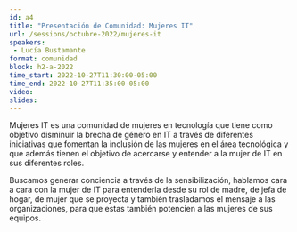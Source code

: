 ```yaml
---
id: a4
title: "Presentación de Comunidad: Mujeres IT"
url: /sessions/octubre-2022/mujeres-it
speakers:
 - Lucía Bustamante
format: comunidad
block: h2-a-2022
time_start: 2022-10-27T11:30:00-05:00
time_end: 2022-10-27T11:35:00-05:00
video:
slides:
---
```


Mujeres IT es una comunidad de mujeres en tecnología que tiene como objetivo disminuir la brecha de género en IT a través de diferentes iniciativas que fomentan la inclusión de las mujeres en el área tecnológica y que además tienen el objetivo de acercarse y entender a la mujer de IT en sus diferentes roles.

Buscamos generar conciencia a través de la sensibilización, hablamos cara a cara con la mujer de IT para entenderla desde su rol de madre, de jefa de hogar, de mujer que se proyecta y también trasladamos el mensaje a las organizaciones, para que estas también potencien a las mujeres de sus equipos.
